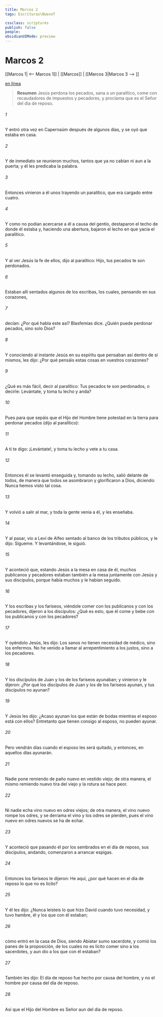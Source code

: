 ```yaml
---
title: Marcos 2
tags: Escrituras\NuevoT

cssclass: scriptures
publish: false
people:
obsidianUIMode: preview
---
```


# Marcos 2
[[Marcos 1| <-- Marcos 1]] | [[Marcos]] | [[Marcos 3|Marcos 3 --> ]]

[en línea](https://churchofjesuschrist.org/study/scriptures/nt/mark/2?lang=spa)

> __Resumen__
Jesús perdona los pecados, sana a un paralítico, come con recaudadores de impuestos y pecadores, y proclama que es el Señor del día de reposo.

###### 1 
Y entró  otra vez en Capernaúm después de algunos días, y se oyó que estaba en casa.

###### 2 
Y de inmediato se reunieron muchos, tantos que ya no cabían ni aun a la puerta; y él les predicaba la palabra.

###### 3 
Entonces vinieron a él unos trayendo un paralítico, que era cargado entre cuatro.

###### 4 
Y como no podían acercarse a él a causa del gentío, destaparon el techo de donde él estaba y, haciendo una abertura, bajaron el lecho en que yacía el paralítico.

###### 5 
Y al ver Jesús la fe de ellos, dijo al paralítico: Hijo, tus pecados te son perdonados.

###### 6 
Estaban allí sentados algunos de los escribas, los cuales, pensando en sus corazones,

###### 7 
decían: ¿Por qué habla este así? Blasfemias dice. ¿Quién puede perdonar pecados, sino solo Dios?

###### 8 
Y conociendo al instante Jesús en su espíritu que pensaban así dentro de sí mismos, les dijo: ¿Por qué pensáis estas cosas en vuestros corazones?

###### 9 
¿Qué es más fácil, decir al paralítico: Tus pecados te son perdonados, o decirle: Levántate, y toma tu lecho y anda?

###### 10 
Pues para que sepáis que el Hijo del Hombre tiene potestad en la tierra para perdonar pecados (dijo al paralítico):

###### 11 
A ti te digo: ¡Levántate!, y toma tu lecho y vete a tu casa.

###### 12 
Entonces él se levantó enseguida y, tomando su lecho, salió delante de todos, de manera que todos se asombraron y glorificaron a Dios, diciendo: Nunca hemos visto tal cosa.

###### 13 
Y volvió a salir al mar, y toda la gente venía a él, y les enseñaba.

###### 14 
Y al pasar, vio a Leví  de Alfeo sentado al banco de los tributos públicos, y le dijo: Sígueme. Y levantándose, le siguió.

###### 15 
Y aconteció que, estando Jesús a la mesa en casa de él, muchos publicanos y pecadores estaban también a la mesa juntamente con Jesús y sus discípulos, porque había muchos y le habían seguido.

###### 16 
Y los escribas y los fariseos, viéndole comer con los publicanos y con los pecadores, dijeron a los discípulos: ¿Qué es esto, que él come y bebe con los publicanos y con los pecadores?

###### 17 
Y oyéndolo Jesús, les dijo: Los sanos no tienen necesidad de médico, sino los enfermos. No he venido a llamar al arrepentimiento a los justos, sino a los pecadores.

###### 18 
Y los discípulos de Juan y los de los fariseos ayunaban; y vinieron y le dijeron: ¿Por qué los discípulos de Juan y los de los fariseos ayunan, y tus discípulos no ayunan?

###### 19 
Y Jesús les dijo: ¿Acaso ayunan los que están de bodas mientras el esposo está con ellos? Entretanto que tienen consigo al esposo, no pueden ayunar.

###### 20 
Pero vendrán días cuando el esposo les será quitado, y entonces, en aquellos días ayunarán.

###### 21 
Nadie pone remiendo de paño nuevo en vestido viejo; de otra manera, el mismo remiendo nuevo tira del viejo y la rotura se hace peor.

###### 22 
Ni nadie echa vino nuevo en odres viejos; de otra manera, el vino nuevo rompe los odres, y se derrama el vino y los odres se pierden, pues el vino nuevo en odres nuevos se ha de echar.

###### 23 
Y aconteció que pasando él por los sembrados en el día de reposo, sus discípulos, andando, comenzaron a arrancar espigas.

###### 24 
Entonces los fariseos le dijeron: He aquí, ¿por qué hacen en el día de reposo lo que no es lícito?

###### 25 
Y él les dijo: ¿Nunca leísteis lo que hizo David cuando tuvo necesidad, y tuvo hambre, él y los que con él estaban;

###### 26 
cómo entró en la casa de Dios, siendo Abiatar sumo sacerdote, y comió los panes de la proposición, de los cuales no es lícito comer sino a los sacerdotes, y aun dio a los que con él estaban?

###### 27 
También les dijo: El día de reposo fue hecho por causa del hombre, y no el hombre por causa del día de reposo.

###### 28 
Así que el Hijo del Hombre es Señor aun del día de reposo.

